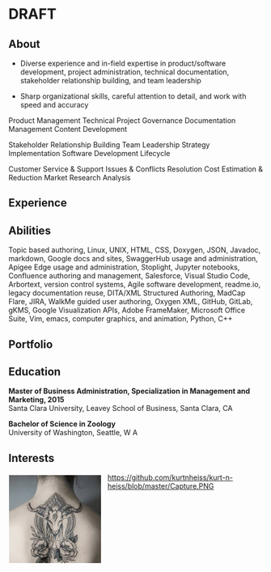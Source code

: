 # **DRAFT**
## **About**

* Diverse experience and in-field expertise in product/software development, project administration, technical documentation, stakeholder relationship building, and team leadership

* Sharp organizational skills, careful attention to detail, and work with speed and accuracy


Product Management
Technical Project Governance
Documentation Management
Content Development

Stakeholder Relationship Building
Team Leadership
Strategy Implementation
Software Development Lifecycle

Customer Service & Support
Issues & Conflicts Resolution
Cost Estimation & Reduction
Market Research Analysis


## **Experience**

## **Abilities**

Topic based authoring, Linux, UNIX, HTML, CSS, Doxygen, JSON, Javadoc, markdown, Google docs and sites, SwaggerHub usage and administration, Apigee Edge usage and administration, Stoplight, Jupyter notebooks, Confluence authoring and management, Salesforce, Visual Studio Code, Arbortext, version control systems, Agile software development, readme.io, legacy documentation reuse, DITA/XML Structured Authoring, MadCap Flare, JIRA, WalkMe guided user authoring, Oxygen XML, GitHub, GitLab, gKMS, Google Visualization APIs, Adobe FrameMaker, Microsoft Office Suite, Vim, emacs, computer graphics, and animation, Python, C++

## **Portfolio**

## **Education**

**Master of Business Administration, Specialization in Management and Marketing, 2015**  
Santa Clara University, Leavey School of Business, Santa Clara, CA

**Bachelor of Science in Zoology**  
University of Washington, Seattle, W A


## **Interests**

<img src="Capture.png"
     alt=" icon"
     style="float: left; margin-right: 10px;" />

https://github.com/kurtnheiss/kurt-n-heiss/blob/master/Capture.PNG
